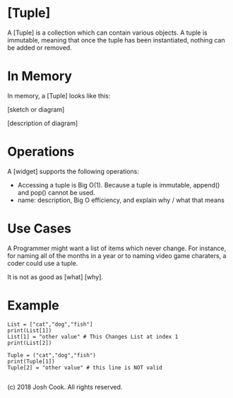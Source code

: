 # \[Tuple\]

A \[Tuple] is a collection which can contain various objects. A tuple is immutable, meaning that once the tuple has been instantiated, nothing can be added or removed.
# In Memory
 
In memory, a \[Tuple\] looks like this:

\[sketch or diagram\]

\[description of diagram\]

# Operations

A \[widget\] supports the following operations:

* Accessing a tuple is Big O(1). Because a tuple is immutable, append() and pop() cannot be used. 
* name: description, Big O efficiency, and explain why / what that means

# Use Cases

A Programmer might want a list of items which never change. For instance, for naming all of the months in a year or to naming video game charaters, a coder could use a tuple.  

It is not as good as \[what] \[why\].

# Example

```
List = ["cat","dog","fish"]
print(List[1])
List[1] = "other value" # This Changes List at index 1
print(List[2])

Tuple = ("cat","dog","fish")
print(Tuple[1])
Tuple[2] = "other value" # this line is NOT valid 
 

```

(c) 2018 Josh Cook. All rights reserved.
